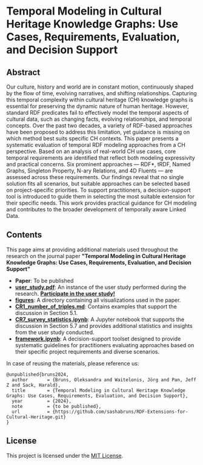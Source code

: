 # Temporal Modeling in Cultural Heritage Knowledge Graphs: Use Cases, Requirements, Evaluation, and Decision Support
## **Abstract** <br>
Our culture, history and world are in constant motion, continuously shaped by the flow of time, evolving narratives, and shifting relationships. Capturing this temporal complexity within cultural heritage (CH) knowledge graphs is essential for preserving the dynamic nature of human heritage. However, standard RDF predicates fail to effectively model the temporal aspects of cultural data, such as changing facts, evolving relationships, and temporal concepts. Over the past two decades, a variety of RDF-based approaches have been proposed to address this limitation, yet guidance is missing on which method best suits specific CH contexts. This paper presents a systematic evaluation of temporal RDF modeling approaches from a CH perspective. Based on an analysis of real-world CH use cases, core temporal requirements are identified that reflect both modeling expressivity and practical concerns. Six prominent approaches — RDF*, tRDF, Named Graphs, Singleton Property, N-ary Relations, and 4D Fluents — are assessed across these requirements. Our findings reveal that no single solution fits all scenarios, but suitable approaches can be selected based on project-specific priorities. To support practitioners, a decision-support tool is introduced to guide them in selecting the most suitable extension for their specific needs. This work provides practical guidance for CH modeling and contributes to the broader development of temporally aware Linked Data.

## **Contents**
This page aims at providing additional materials used throughout the research on the journal paper **"Temporal Modeling in Cultural Heritage Knowledge Graphs: Use Cases, Requirements, Evaluation, and Decision Support"**

- **Paper**: To be published
- **[user_study.pdf](https://github.com/sashabruns/RDF-Extensions-for-Cultural-Heritage/blob/667e7b88b0f6101322615c6e00064c8adc4b139a/user_study.pdf)**: An instance of the user study performed during the research. **[Participate in the user study!](https://forms.gle/KCEUdxdSbpyu49YD8)**
- **[figures](https://github.com/sashabruns/RDF-Extensions-for-Cultural-Heritage/tree/3e58fcaab4316202d2a496a21e3aca77fb77a071/figures)**: A directory containing all visualizations used in the paper.
- **[CR1_number_of_triples.md](https://github.com/sashabruns/RDF-Extensions-for-Cultural-Heritage/blob/667e7b88b0f6101322615c6e00064c8adc4b139a/CR1_number_of_triples.md)**: Contains examples that support the discussion in Section 5.1.
- **[CR7_survey_statistics.ipynb](https://github.com/sashabruns/RDF-Extensions-for-Cultural-Heritage/blob/667e7b88b0f6101322615c6e00064c8adc4b139a/CR7_survey_statistics.ipynb)**: A Jupyter notebook that supports the discussion in Section 5.7 and provides additional statistics and insights from the user study conducted.
- **[framework.ipynb](framework.ipynb)**: A decision-support toolset designed to provide systematic guidelines for practitioners evaluating approaches based on their specific project requirements and diverse scenarios. 

In case of reusing the materials, please reference us:
```
@unpublished{bruns2024,
  author       = {Bruns, Oleksandra and Waitelonis, Jörg and Pan, Jeff Z and Sack, Harald},
  title        = {Temporal Modeling in Cultural Heritage Knowledge Graphs: Use Cases, Requirements, Evaluation, and Decision Support},
  year         = {2024},
  note         = {to be published},
  url          = {https://github.com/sashabruns/RDF-Extensions-for-Cultural-Heritage.git}
}
```
## License
This project is licensed under the [MIT License](LICENSE).
